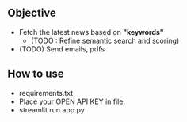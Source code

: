 ## Objective

- Fetch the latest news based on **"keywords"**
    - (TODO : Refine semantic search and scoring)
- (TODO) Send emails, pdfs

## How to use
- requirements.txt
- Place your OPEN API KEY in file.
- streamlit run app.py 